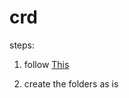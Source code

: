 # crd
steps:

1) follow [This](https://www.openshift.com/blog/kubernetes-deep-dive-code-generation-customresources)

2) create the folders as is